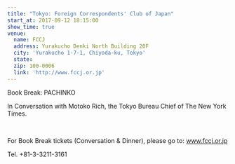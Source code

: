 ```yaml
---
title: "Tokyo: Foreign Correspondents' Club of Japan"
start_at: 2017-09-12 18:15:00
show_time: true
venue:
  name: FCCJ
  address: Yurakucho Denki North Building 20F
  city: 'Yurakucho 1-7-1, Chiyoda-ku, Tokyo'
  state:
  zip: 100-0006
  link: 'http://www.fccj.or.jp'
---
```



Book Break: PACHINKO

In Conversation with Motoko Rich, the Tokyo Bureau Chief of The New York Times.&nbsp;

&nbsp;

For Book Break tickets (Conversation & Dinner), please go to: www.fccj.or.jp

Tel. +81-3-3211-3161